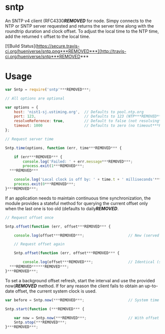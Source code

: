 # sntp

An SNTP v4 client (RFC4330***REMOVED*** for node. Simpy connects to the NTP or SNTP server requested and returns the server time
along with the roundtrip duration and clock offset. To adjust the local time to the NTP time, add the returned `t` offset
to the local time.

[![Build Status](https://secure.travis-ci.org/hueniverse/sntp.png***REMOVED***](http://travis-ci.org/hueniverse/sntp***REMOVED***

# Usage

```javascript
var Sntp = require('sntp'***REMOVED***;

// All options are optional

var options = {
    host: 'nist1-sj.ustiming.org',  // Defaults to pool.ntp.org
    port: 123,                      // Defaults to 123 (NTP***REMOVED***
    resolveReference: true,         // Default to false (not resolving***REMOVED***
    timeout: 1000                   // Defaults to zero (no timeout***REMOVED***
};

// Request server time

Sntp.time(options, function (err, time***REMOVED*** {

    if (err***REMOVED*** {
        console.log('Failed: ' + err.message***REMOVED***;
        process.exit(1***REMOVED***;
  ***REMOVED***

    console.log('Local clock is off by: ' + time.t + ' milliseconds'***REMOVED***;
    process.exit(0***REMOVED***;
}***REMOVED***;
```

If an application needs to maintain continuous time synchronization, the module provides a stateful method for
querying the current offset only when the last one is too old (defaults to daily***REMOVED***.

```javascript
// Request offset once

Sntp.offset(function (err, offset***REMOVED*** {

    console.log(offset***REMOVED***;                    // New (served fresh***REMOVED***

    // Request offset again

    Sntp.offset(function (err, offset***REMOVED*** {

        console.log(offset***REMOVED***;                // Identical (served from cache***REMOVED***
  ***REMOVED******REMOVED***;
}***REMOVED***;
```

To set a background offset refresh, start the interval and use the provided now(***REMOVED*** method. If for any reason the
client fails to obtain an up-to-date offset, the current system clock is used.

```javascript
var before = Sntp.now(***REMOVED***;                    // System time without offset

Sntp.start(function (***REMOVED*** {

    var now = Sntp.now(***REMOVED***;                   // With offset
    Sntp.stop(***REMOVED***;
}***REMOVED***;
```

